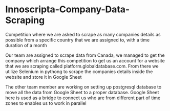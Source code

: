 # Innoscripta-Company-Data-Scraping
Competition where we are asked to scrape as many companies details as possible from a specific country that we are assigned to, with a time duration of a month

Our team are assigned to scrape data from Canada, we managed to get the company which arrange this competition to get us an account for a website that we are scraping
called platform.globaldatabase.com. From there we utilize Selenium in pythong to scrape the companies details inside the website and store it in Google Sheet

The other team member are working on setting up postgresql database to move all the data from Google Sheet to a proper database. Google Sheet here is used as a bridge to connect us who are from different part of time zones to enables us to work in parallel
